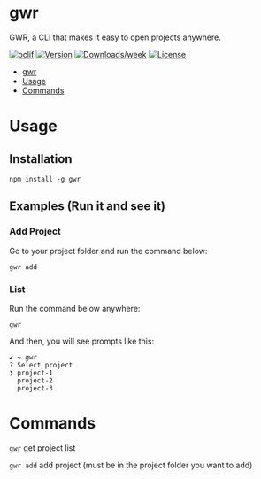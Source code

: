 # gwr

GWR, a CLI that makes it easy to open projects anywhere.

[![oclif](https://img.shields.io/badge/cli-oclif-brightgreen.svg)](https://oclif.io)
[![Version](https://img.shields.io/npm/v/gwr.svg)](https://npmjs.org/package/gwr)
[![Downloads/week](https://img.shields.io/npm/dw/gwr.svg)](https://npmjs.org/package/gwr)
[![License](https://img.shields.io/npm/l/gwr.svg)](https://github.com/gifaeriyanto/gwr/blob/master/package.json)

<!-- toc -->

- [gwr](#gwr)
- [Usage](#usage)
- [Commands](#commands)
<!-- tocstop -->

# Usage

<!-- usage -->

## Installation

```
npm install -g gwr
```

## Examples (Run it and see it)

### Add Project

Go to your project folder and run the command below:

```sh-session
gwr add
```

### List

Run the command below anywhere:

```sh-session
gwr
```

And then, you will see prompts like this:

```sh-session
✔︎ ~ gwr
? Select project
❯ project-1
  project-2
  project-3
```

<!-- usagestop -->

# Commands

<!-- commands -->

`gwr` get project list

`gwr add` add project (must be in the project folder you want to add)

<!-- commandsstop -->
